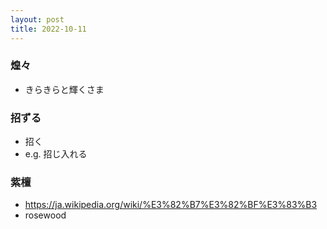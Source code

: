 ```yaml
---
layout: post
title: 2022-10-11
---
```


### 煌々
- きらきらと輝くさま

### 招ずる
- 招く
- e.g. 招じ入れる

### 紫檀
- <https://ja.wikipedia.org/wiki/%E3%82%B7%E3%82%BF%E3%83%B3>
- rosewood

